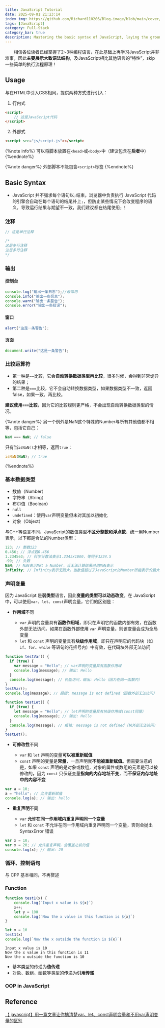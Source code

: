 ```yaml
---
title: JavaScript Tutorial
date: 2025-09-01 21:23:14
index_img: https://github.com/Richard110206/Blog-image/blob/main/cover/JavaScript.png?raw=true
tags: [JavaScript]
category: Full-Stack
category_bar: true
description: Mastering the basic syntax of JavaScript, laying the groundwork for subsequent Node.js backend development!
---
```


&emsp;&emsp;相信各位读者已经掌握了2~3种编程语言，在此基础上再学习JavaScript并非难事，因此**主要展示大致语法结构**，及JavaScript相比其他语言的“特性”，skip 一些简单的执行流程原理！

## Usage
与在HTML中引入CSS相同，提供两种方式进行引入：

1. 行内式
```html
<script>
    // 这是JavaScript代码
</script>
```

2. 外部式
```html
<script src="js/script.js"></script>
```

{%note info%}
可以将脚本放置在`<head>`或`<body>`中（建议包含在**后者**中）
{%endnote%}

{%note danger%}
外部脚本不能包含`<script>`标签
{%endnote%}

## Basic Syntax
- JavaScript 并不强求每个语句以`;`结束，浏览器中负责执行 JavaScript 代码的引擎会自动在每个语句的结尾补上`;`，但防止某些情况下会改变程序的语义，导致运行结果与期望不一致，我们建议都在结尾使用`;`！

### 注释
```javascript
// 这是单行注释
```

```javascript
/*
这是多行注释
这是多行注释
*/
```

### 输出
#### 控制台

```javascript
console.log("输出一条日志");//最常用
console.info("输出一条信息");
console.warn("输出一条警告");
console.error("输出一条错误");
```
#### 窗口

```javascript
alert("这是一条警告");
```
#### 页面

```javascript
document.write("这是一条警告");
```

### 比较运算符
- 第一种是`==`比较，它会**自动转换数据类型再比较**，很多时候，会得到非常诡异的结果；
- 第二种是`===`比较，它不会自动转换数据类型，如果数据类型不一致，返回false，如果一致，再比较。

**建议使用`===`比较**，因为它的比较规则更严格，不会出现自动转换数据类型的情况。

{%note danger%}
另一个例外是NaN这个特殊的Number与所有其他值都不相等，包括它自己：
```javascript
NaN === NaN; // false
```

只有当`isNaN()`才相等，返回`true`：

```javascript
isNaN(NaN); // true
```
{%endnote%}

### 基本数据类型
- 数值（Number）
- 字符串（String）
- 布尔值（Boolean）
- `null`
- `undefined`：使用`var`声明变量但未对其加以初始化
- 对象（Object）

与C++等语言不同，JavaScript的数值类型**不区分整数和浮点数**，统一用Number表示，以下都是合法的Number类型：

```javascript
123; // 整数123
0.456; // 浮点数0.456
1.2345e3; // 科学计数法表示1.2345x1000，等同于1234.5
-99; // 负数
NaN; // NaN表示Not a Number，当无法计算结果时用NaN表示
Infinity; // Infinity表示无限大，当数值超过了JavaScript的Number所能表示的最大值时，就表示为Infinity
```

### 声明变量
因为 JavaScript 是**弱类型**语言，因此**变量的类型可以动态改变**。在 JavaScript 中，可以使用`var`、`let`、`const`声明变量，它们的区别是：

- **作用域**不同
   
   - `var` 声明的变量具有**函数作用域**，即只在声明它的函数内部有效，在函数外部无法访问。如果在函数外部使用 `var` 声明变量，则该变量会成为全局变量
   - `let` 和 `const` 声明的变量具有**块级作用域**，即只在声明它的代码块（如 `if`、`for`、`while` 等语句的花括号内）中有效，在代码块外部无法访问

```javascript
function testVar() {
  if (true) {
    var message = "Hello"; // var声明的变量具有函数作用域
    console.log(message); // 输出: Hello
  }
  console.log(message); // 仍能访问，输出: Hello（因为在同一函数内）
}
testVar();
console.log(message); // 报错: message is not defined（函数外部无法访问）
```

```javascript
function testLet() {
  if (true) {
    let message = "Hello"; // let声明的变量具有块级作用域(const同理)
    console.log(message); // 输出: Hello
  }
  console.log(message); // 报错: message is not defined（块外部无法访问）
}
testLet();
```

- **可修改性**不同
   
   - `var` 和 `let` 声明的变量**可以被重新赋值**
   - `const` 声明的变量是**常量**，一旦声明就**不能被重新赋值**。但需要注意的是，如果 `const` 声明的是对象或数组，对象的属性或数组的元素是可以被修改的，因为 `const` 只保证变量**指向的内存地址不变**，而**不保证内存地址中的内容不变**

```javascript
var a = 10;
a = "hello"; // 允许重新赋值
console.log(a); // 输出: hello
```

- **重复声明**不同
    
    - `var` **允许在同一作用域内重复声明同一个变量**
    - `let` 和 `const` 不允许在同一作用域内重复声明同一个变量，否则会抛出 SyntaxError 错误

```javascript
var x = 10;
var x = 20; // 允许重复声明，会覆盖之前的值
console.log(x); // 输出: 20
```

### 循环、控制语句
与 CPP 基本相同，不再赘述

### Function
```javascript
function test1(x) {
    console.log(`Input x value is ${x}`)
    x++;
    let y = 100
    console.log(`Now the x value in this function is ${x}`)
}

let x = 10
test1(x)
console.log(`Now the x outside the function is ${x}`)
```

```text
Input x value is 10
Now the x value in this function is 11
Now the x outside the function is 10
```
- 基本类型的传递为**值传递**
- 对象、数组、函数等类型的传递为**引用传递**

### OOP in JavaScript

## Reference

[【 javascript】用一篇文章让你搞清楚var、let、const声明变量和不用var声明变量的区别](https://blog.csdn.net/weixin_55846296/article/details/126604513?fromshare=blogdetail&sharetype=blogdetail&sharerId=126604513&sharerefer=PC&sharesource=m0_53058983&sharefrom=from_link)